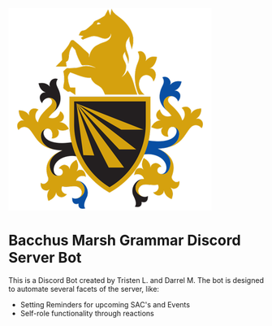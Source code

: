 ![BMG Logo](bmg-logo.png "BMG Logo")
# Bacchus Marsh Grammar Discord Server Bot
This is a Discord Bot created by Tristen L. and Darrel M.
The bot is designed to automate several facets of the server, like:
* Setting Reminders for upcoming SAC's and Events
* Self-role functionality through reactions
